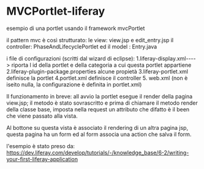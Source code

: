 # MVCPortlet-liferay
esempio di una portlet usando il framework mvcPortlet

il pattern mvc è così strutturato:
le view: view.jsp e edit_entry.jsp
il controller: PhaseAndLifecyclePortlet
ed il model : Entry.java


i file di configurazioni (scritti dal wizard di eclipse):
1.liferay-display.xml----> riporta l id della portlet e della categoria a cui questa portlet appartiene
2.liferay-plugin-package.properties  alcune propietà
3.liferay-portlet.xml definisce la portlet
4.portlet.xml definisce il controller
5. web.xml (non è iseito nulla, la configurazione è definita in portlet.xml)


Il funzionamento in breve:
all avvio la portlet esegue il render della pagina view.jsp; il metodo è stato sovrascritto e prima di chiamare il metodo render della classe base, imposta nella request un attributo che difatto è il been che viene passato alla vista.

Al bottone su questa vista è associato il rendering di un altra pagina jsp, questa pagina ha un form ed al form associa una action che salva il form.

l'esempio è stato preso da:
https://dev.liferay.com/develop/tutorials/-/knowledge_base/6-2/writing-your-first-liferay-application 
